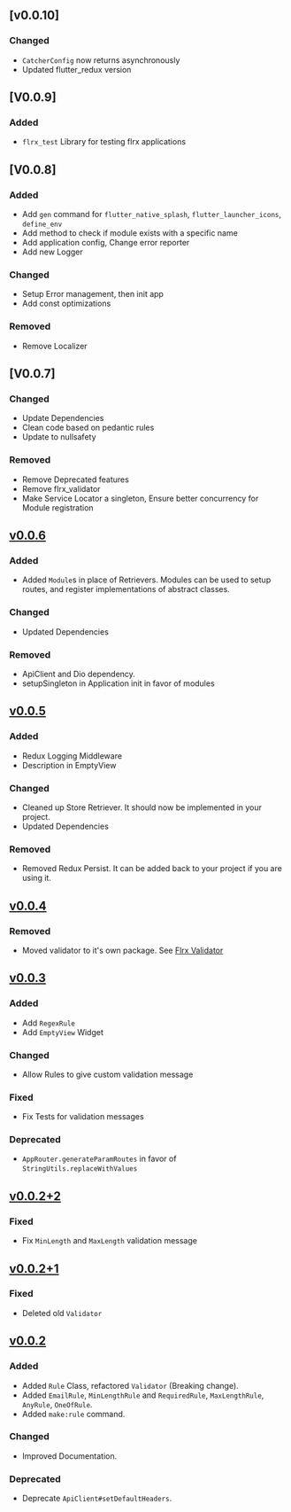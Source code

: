 ## [v0.0.10]
### Changed
- `CatcherConfig` now returns asynchronously
- Updated flutter_redux version

## [V0.0.9]
### Added
- `flrx_test` Library for testing flrx applications


## [V0.0.8]
### Added
- Add `gen` command for `flutter_native_splash`, `flutter_launcher_icons`, `define_env`
- Add method to check if module exists with a specific name
- Add application config, Change error reporter
- Add new Logger

### Changed
- Setup Error management, then init app
- Add const optimizations

### Removed
- Remove Localizer

## [V0.0.7]
### Changed
- Update Dependencies 
- Clean code based on pedantic rules
- Update to nullsafety

### Removed  
- Remove Deprecated features
- Remove flrx_validator
- Make Service Locator a singleton, Ensure better concurrency for Module registration

## [v0.0.6]
### Added
- Added `Module`s in place of Retrievers. Modules can be used to setup routes, and register implementations of abstract classes.

### Changed
- Updated Dependencies

### Removed
- ApiClient and Dio dependency.
- setupSingleton in Application init in favor of modules

## [v0.0.5]
### Added
- Redux Logging Middleware
- Description in EmptyView

### Changed
- Cleaned up Store Retriever. It should now be implemented in your project.
- Updated Dependencies

### Removed
- Removed Redux Persist. It can be added back to your project if you are using it.

## [v0.0.4]
### Removed
- Moved validator to it's own package. See [Flrx Validator](https://pub.dev/packages/flrx_validator)

## [v0.0.3]
### Added
- Add `RegexRule`
- Add `EmptyView` Widget

### Changed
- Allow Rules to give custom validation message

### Fixed
- Fix Tests for validation messages

### Deprecated
- `AppRouter.generateParamRoutes` in favor of `StringUtils.replaceWithValues`

## [v0.0.2+2]
### Fixed
- Fix `MinLength` and `MaxLength` validation message

## [v0.0.2+1]
### Fixed
- Deleted old `Validator`

## [v0.0.2]
### Added
- Added `Rule` Class, refactored `Validator` (Breaking change).
- Added `EmailRule`, `MinLengthRule` and `RequiredRule`, `MaxLengthRule`, `AnyRule`, `OneOfRule`.
- Added `make:rule` command.

### Changed
- Improved Documentation.

### Deprecated
- Deprecate `ApiClient#setDefaultHeaders`.

[v0.0.6]: https://github.com/flrx/framework/compare/v0.0.5...v0.0.6
[v0.0.5]: https://github.com/flrx/framework/compare/v0.0.4...v0.0.5
[v0.0.4]: https://github.com/flrx/framework/compare/v0.0.3...v0.0.4
[v0.0.3]: https://github.com/flrx/framework/compare/v0.0.2+2...v0.0.3
[v0.0.2+2]: https://github.com/flrx/framework/compare/v0.0.2+1...v0.0.2+2
[v0.0.2+1]: https://github.com/flrx/framework/compare/v0.0.2...v0.0.2+1
[v0.0.2]: https://github.com/flrx/framework/tag/v0.0.2

